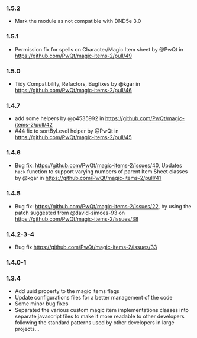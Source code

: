 ### 1.5.2
- Mark the module as not compatible with DND5e 3.0

### 1.5.1
- Permission fix for spells on Character/Magic Item sheet by @PwQt in https://github.com/PwQt/magic-items-2/pull/49

### 1.5.0
- Tidy Compatibility, Refactors, Bugfixes by @kgar in https://github.com/PwQt/magic-items-2/pull/46

### 1.4.7
- add some helpers by @p4535992 in https://github.com/PwQt/magic-items-2/pull/42
- #44 fix to sortByLevel helper by @PwQt in https://github.com/PwQt/magic-items-2/pull/45

### 1.4.6
- Bug fix: https://github.com/PwQt/magic-items-2/issues/40, Updates `hack` function to support varying numbers of parent Item Sheet classes by @kgar in https://github.com/PwQt/magic-items-2/pull/41

### 1.4.5

- Bug fix: https://github.com/PwQt/magic-items-2/issues/22, by using the patch suggested from @david-simoes-93 on https://github.com/PwQt/magic-items-2/issues/38


### 1.4.2-3-4

- Bug fix https://github.com/PwQt/magic-items-2/issues/33

### 1.4.0-1

### 1.3.4

- Add uuid property to the magic items flags
- Update configurations files for a better management of the code
- Some minor bug fixes
- Separated the various custom magic item implementations classes into separate javascript files to make it more readable to other developers following the standard patterns used by other developers in large projects...
